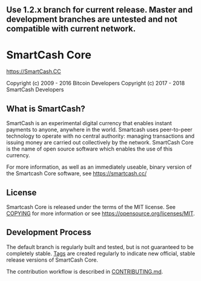 Use 1.2.x branch for current release.   Master and development branches are untested and not compatible with current network.
------------------------------------------------------------------------------------

SmartCash Core
==============

https://SmartCash.CC

 Copyright (c) 2009 - 2016 Bitcoin Developers
 Copyright (c) 2017 - 2018 SmartCash Developers

What is SmartCash?
----------------

SmartCash is an experimental digital currency that enables instant payments to
anyone, anywhere in the world. Smartcash uses peer-to-peer technology to operate
with no central authority: managing transactions and issuing money are carried
out collectively by the network. SmartCash Core is the name of open source
software which enables the use of this currency.

For more information, as well as an immediately useable, binary version of
the Smartcash Core software, see https://smartcash.cc/

License
-------

Smartcash Core is released under the terms of the MIT license. See [COPYING](COPYING) for more
information or see https://opensource.org/licenses/MIT.

Development Process
-------------------

The default branch is regularly built and tested, but is not guaranteed to be
completely stable. [Tags](https://github.com/smartcash/core-smart/tags) are created
regularly to indicate new official, stable release versions of SmartCash Core.

The contribution workflow is described in [CONTRIBUTING.md](CONTRIBUTING.md).
